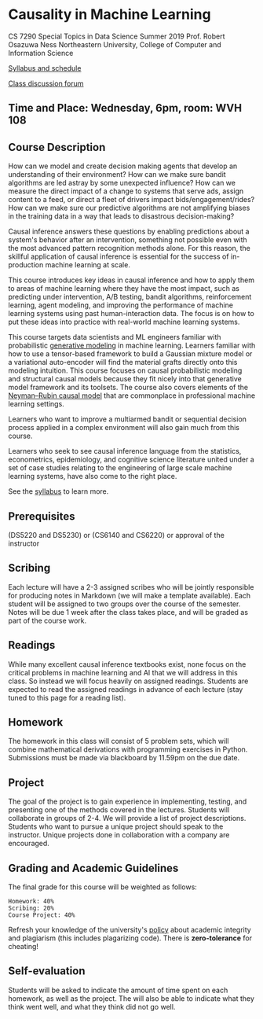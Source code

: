 # Causality in Machine Learning

CS 7290 Special Topics in Data Science
Summer 2019
Prof. Robert Osazuwa Ness
Northeastern University, College of Computer and Information Science

[Syllabus and schedule](https://github.com/robertness/causalML/blob/master/syllabus.md)

[Class discussion forum](https://piazza.com/class/jv2j4bw56an62b)
  	
## Time and Place: Wednesday, 6pm, room: WVH 108

## Course Description

How can we model and create decision making agents that develop an understanding of their environment? How can we make sure bandit algorithms are led astray by some unexpected influence?  How can we measure the direct impact of a change to systems that serve ads, assign content to a feed, or direct a fleet of drivers impact bids/engagement/rides?  How can we make sure our predictive algorithms are not amplifying biases in the training data in a way that leads to disastrous decision-making?

Causal inference answers these questions by enabling predictions about a system's behavior after an intervention, something not possible even with the most advanced pattern recognition methods alone.  For this reason, the skillful application of causal inference is essential for the success of in-production machine learning at scale.

This course introduces key ideas in causal inference and how to apply them to areas of machine learning where they have the most impact, such as predicting under intervention, A/B testing, bandit algorithms, reinforcement learning, agent modeling, and improving the performance of machine learning systems using past human-interaction data.  The focus is on how to put these ideas into practice with real-world machine learning systems. 

This course targets data scientists and ML engineers familiar with probabilistic [generative modeling](https://en.wikipedia.org/wiki/Generative_model) in machine learning.  Learners familiar with how to use a tensor-based framework to build a Gaussian mixture model or a variational auto-encoder will find the material grafts directly onto this modeling intuition.  This course focuses on causal probabilistic modeling and structural causal models because they fit nicely into that generative model framework and its toolsets.  The course also covers elements of the [Neyman–Rubin causal model](https://en.wikipedia.org/wiki/Rubin_causal_model) that are commonplace in professional machine learning settings.

Learners who want to improve a multiarmed bandit or sequential decision process applied in a complex environment will also gain much from this course. 

Learners who seek to see causal inference language from the statistics, econometrics, epidemiology, and cognitive science literature united under a set of case studies relating to the engineering of large scale machine learning systems, have also come to the right place.

See the [syllabus](https://github.com/robertness/causalML/blob/master/syllabus.md) to learn more.

## Prerequisites

(DS5220 and DS5230) or (CS6140 and CS6220) or approval of the instructor

## Scribing

Each lecture will have a 2-3 assigned scribes who will be jointly responsible for producing notes in Markdown (we will make a template available). Each student will be assigned to two groups over the course of the semester. Notes will be due 1 week after the class takes place, and will be graded as part of the course work.

## Readings

While many excellent causal inference textbooks exist, none focus on the critical problems in machine learning and AI that we will address in this class.  So instead we will focus heavily on assigned readings. Students are expected to read the assigned readings in advance of each lecture (stay tuned to this page for a reading list).

## Homework

The homework in this class will consist of 5 problem sets, which will combine mathematical derivations with programming exercises in Python. Submissions must be made via blackboard by 11.59pm on the due date.

## Project

The goal of the project is to gain experience in implementing, testing, and presenting one of the methods covered in the lectures. Students will collaborate in groups of 2-4. We will provide a list of project descriptions.  Students who want to pursue a unique project should speak to the instructor.  Unique projects done in collaboration with a company are encouraged.

## Grading and Academic Guidelines

The final grade for this course will be weighted as follows:

    Homework: 40%
    Scribing: 20%
    Course Project: 40%

Refresh your knowledge of the university's [policy](http://www.northeastern.edu/osccr/academic-integrity-policy/) about academic integrity and plagiarism (this includes plagarizing code). There is **zero-tolerance** for cheating!

## Self-evaluation

Students will be asked to indicate the amount of time spent on each homework, as well as the project. The will also be able to indicate what they think went well, and what they think did not go well.
